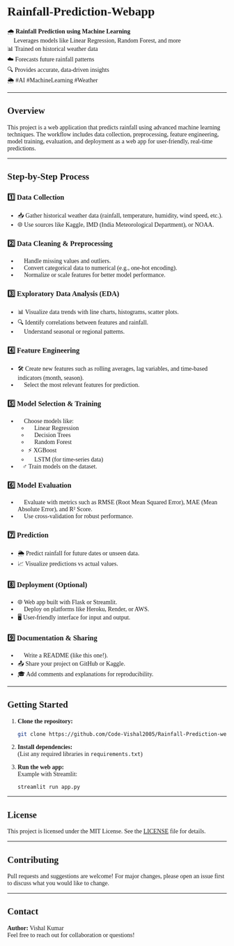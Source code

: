 <style>
body, html, #readme, .markdown-body {
  font-family: "Times New Roman", Times, serif !important;
}
</style>

# Rainfall-Prediction-Webapp

🌧️ **Rainfall Prediction using Machine Learning**  
🤖 Leverages models like Linear Regression, Random Forest, and more  
📊 Trained on historical weather data  
☁️ Forecasts future rainfall patterns  
🔍 Provides accurate, data-driven insights  
🌦️ #AI #MachineLearning #Weather  

---

## Overview

This project is a web application that predicts rainfall using advanced machine learning techniques. The workflow includes data collection, preprocessing, feature engineering, model training, evaluation, and deployment as a web app for user-friendly, real-time predictions.

---

## Step-by-Step Process

### 1️⃣ Data Collection
- 📥 Gather historical weather data (rainfall, temperature, humidity, wind speed, etc.).
- 🌐 Use sources like Kaggle, IMD (India Meteorological Department), or NOAA.

### 2️⃣ Data Cleaning & Preprocessing
- 🧹 Handle missing values and outliers.
- 🔢 Convert categorical data to numerical (e.g., one-hot encoding).
- 📏 Normalize or scale features for better model performance.

### 3️⃣ Exploratory Data Analysis (EDA)
- 📊 Visualize data trends with line charts, histograms, scatter plots.
- 🔍 Identify correlations between features and rainfall.
- 🧠 Understand seasonal or regional patterns.

### 4️⃣ Feature Engineering
- 🛠️ Create new features such as rolling averages, lag variables, and time-based indicators (month, season).
- 🧪 Select the most relevant features for prediction.

### 5️⃣ Model Selection & Training
- 🤖 Choose models like:
  - 🧮 Linear Regression
  - 🌳 Decision Trees
  - 🌲 Random Forest
  - ⚡ XGBoost
  - 🧠 LSTM (for time-series data)
- 🏋️‍♂️ Train models on the dataset.

### 6️⃣ Model Evaluation
- 📏 Evaluate with metrics such as RMSE (Root Mean Squared Error), MAE (Mean Absolute Error), and R² Score.
- 🔁 Use cross-validation for robust performance.

### 7️⃣ Prediction
- 🌦️ Predict rainfall for future dates or unseen data.
- 📈 Visualize predictions vs actual values.

### 8️⃣ Deployment (Optional)
- 🌐 Web app built with Flask or Streamlit.
- 🚀 Deploy on platforms like Heroku, Render, or AWS.
- 🖥️ User-friendly interface for input and output.

### 9️⃣ Documentation & Sharing
- 📝 Write a README (like this one!).
- 📤 Share your project on GitHub or Kaggle.
- 🎓 Add comments and explanations for reproducibility.

---

## Getting Started

1. **Clone the repository:**
   ```bash
   git clone https://github.com/Code-Vishal2005/Rainfall-Prediction-webapp.git
   ```
2. **Install dependencies:**  
   (List any required libraries in `requirements.txt`)

3. **Run the web app:**  
   Example with Streamlit:
   ```bash
   streamlit run app.py
   ```

---

## License

This project is licensed under the MIT License. See the [LICENSE](LICENSE) file for details.

---

## Contributing

Pull requests and suggestions are welcome! For major changes, please open an issue first to discuss what you would like to change.

---

## Contact

**Author:** Vishal Kumar  
Feel free to reach out for collaboration or questions!
